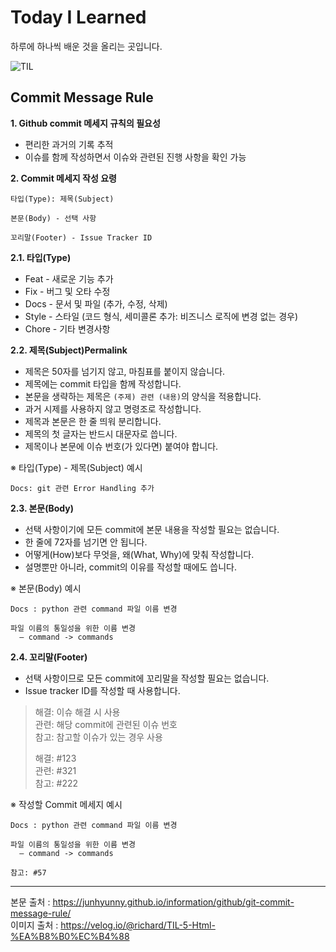 # **Today I Learned**

하루에 하나씩 배운 것을 올리는 곳입니다.

![TIL](https://user-images.githubusercontent.com/89143804/179355404-cd895f97-8aac-461b-aa16-3167b49f1765.png)


## **Commit Message Rule**

**1. Github commit 메세지 규칙의 필요성**

- 편리한 과거의 기록 추적
- 이슈를 함께 작성하면서 이슈와 관련된 진행 사항을 확인 가능
  
**2. Commit 메세지 작성 요령**

```
타입(Type): 제목(Subject)

본문(Body) - 선택 사항

꼬리말(Footer) - Issue Tracker ID
```

**2.1. 타입(Type)**   

- Feat - 새로운 기능 추가  
- Fix - 버그 및 오타 수정  
- Docs - 문서 및 파일 (추가, 수정, 삭제)  
- Style - 스타일 (코드 형식, 세미콜론 추가: 비즈니스 로직에 변경 없는 경우)  
- Chore - 기타 변경사항  


**2.2. 제목(Subject)Permalink**  

- 제목은 50자를 넘기지 않고, 마침표를 붙이지 않습니다.  
- 제목에는 commit 타입을 함께 작성합니다.  
- 본문을 생략하는 제목은 `(주제) 관련 (내용)`의 양식을 적용합니다.
- 과거 시제를 사용하지 않고 명령조로 작성합니다.  
- 제목과 본문은 한 줄 띄워 분리합니다.  
- 제목의 첫 글자는 반드시 대문자로 씁니다.  
- 제목이나 본문에 이슈 번호(가 있다면) 붙여야 합니다.  

※ 타입(Type) - 제목(Subject) 예시  

```
Docs: git 관련 Error Handling 추가
```

**2.3. 본문(Body)**
- 선택 사항이기에 모든 commit에 본문 내용을 작성할 필요는 없습니다.
- 한 줄에 72자를 넘기면 안 됩니다.
- 어떻게(How)보다 무엇을, 왜(What, Why)에 맞춰 작성합니다.
- 설명뿐만 아니라, commit의 이유를 작성할 때에도 씁니다.

※ 본문(Body) 예시

```
Docs : python 관련 command 파일 이름 변경

파일 이름의 통일성을 위한 이름 변경  
  ― command -> commands  
```

**2.4. 꼬리말(Footer)**
- 선택 사항이므로 모든 commit에 꼬리말을 작성할 필요는 없습니다.
- Issue tracker ID를 작성할 때 사용합니다.

>해결: 이슈 해결 시 사용  
>관련: 해당 commit에 관련된 이슈 번호  
>참고: 참고할 이슈가 있는 경우 사용  
>
>해결: #123  
>관련: #321  
>참고: #222

※ 작성할 Commit 메세지 예시

```
Docs : python 관련 command 파일 이름 변경

파일 이름의 통일성을 위한 이름 변경  
  ― command -> commands  

참고: #57
```

***

본문 출처 : https://junhyunny.github.io/information/github/git-commit-message-rule/  
이미지 출처 : https://velog.io/@richard/TIL-5-Html-%EA%B8%B0%EC%B4%88
